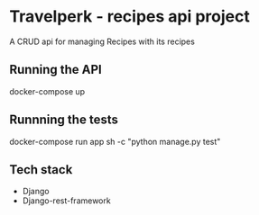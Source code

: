# Travelperk - recipes api project

A CRUD api for managing Recipes with its recipes

## Running the API

docker-compose up

## Runnning the tests

docker-compose run app sh -c "python manage.py test"

## Tech stack

- Django
- Django-rest-framework